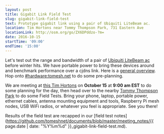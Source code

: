```yaml
---
layout: post
title: Gigabit Link Field Test
slug: gigabit-link-field-test
text: Prototype gigabit link using a pair of Ubiquiti LiteBeam ac.
location: Tim Hortons near Tommy Thompson Park, 731 Eastern Ave
locationLink: http://osm.org/go/ZX6DPddzo-?m=
date: 2016-10-15
startTime: '09:00'
endTime: '15:00'
---
```


Let's test out the range and bandwidth of a pair of [Ubiquiti LiteBeam ac](https://www.ubnt.com/airmax/litebeam-ac/) before winter hits. We have portable power to bring these devices around and benchmark performance over a cjdns link. Here is a [general overview](https://wekan.tomesh.net/b/LWS8X7sGFXqDgZ7ag/tomesh-net/pPnPbWjaHLXGrW9iS). Hop onto [#hardware:tomesh.net](https://chat.tomesh.net/#/room/#hardware:tomesh.net) to do some pre-planning.

We are meeting at [this Tim Hortons](https://www.google.ca/maps/place/Tim+Hortons/@43.6596769,-79.3312397,17z/data=!3m1!4b1!4m5!3m4!1s0x89d4cb9c427a69e1:0x183e595421b317d5!8m2!3d43.659673!4d-79.329051) on **October 15** at **9:00 am EST** to do some planning for the day, then head over to the nearby [Tommy Thompson Park](http://tommythompsonpark.ca) to do some Field Tests. Bring your phone, laptop, portable power, ethernet cables, antenna mounting equipment and tools, Raspberry Pi mesh nodes, USB WiFi radios, or whatever you feel is appropriate. See you there!

Results of the field test are recapped in our [field test notes](https://github.com/tomeshnet/documents/blob/master/meeting_notes/{{ page.date | date: "%Y%m%d" }}_gigabit-link-field-test.md).
